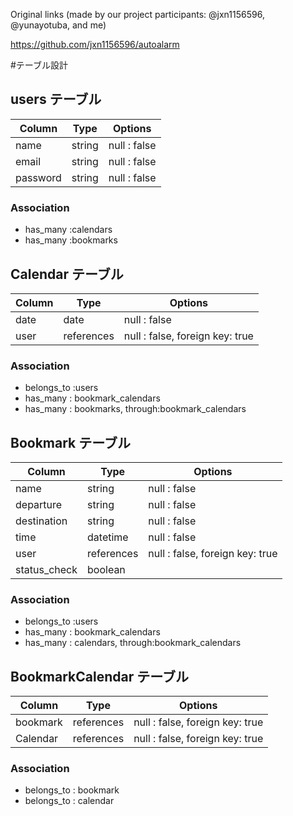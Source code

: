 

Original links (made by our project participants: @jxn1156596, @yunayotuba, and me)

https://github.com/jxn1156596/autoalarm

#テーブル設計

## users テーブル

| Column      | Type       | Options         |
| ----------- | -----------| ----------------|
| name        | string     | null : false    |
| email       | string     | null : false    |
| password    | string     | null : false    |


### Association
- has_many :calendars
- has_many :bookmarks

## Calendar テーブル

| Column       | Type          | Options                            |
| -------------| --------------| -----------------------------------|
| date         | date          | null : false                       |
| user         | references    | null : false, foreign key: true    |

### Association
- belongs_to :users
- has_many : bookmark_calendars
- has_many : bookmarks, through:bookmark_calendars




## Bookmark テーブル

| Column       | Type          | Options                            |
| -------------| --------------| -----------------------------------|
| name         | string        | null : false                       |
| departure    | string        | null : false                       |
| destination  | string        | null : false                       |
| time         | datetime      | null : false                       |
| user         | references    | null : false, foreign key: true    |
| status_check | boolean       |                                    |

### Association
- belongs_to :users
- has_many : bookmark_calendars
- has_many : calendars, through:bookmark_calendars

## BookmarkCalendar テーブル

| Column       | Type          | Options                            |
| -------------| --------------| -----------------------------------|
| bookmark     | references    | null : false, foreign key: true    |
| Calendar     | references    | null : false, foreign key: true    |

### Association
- belongs_to : bookmark
- belongs_to : calendar





